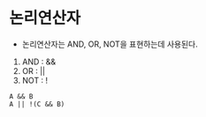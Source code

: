 # 논리연산자

- 논리연산자는 AND, OR, NOT을 표현하는데 사용된다.
1. AND : &&
2. OR : ||
3. NOT : !
```
A && B
A || !(C && B)
```
